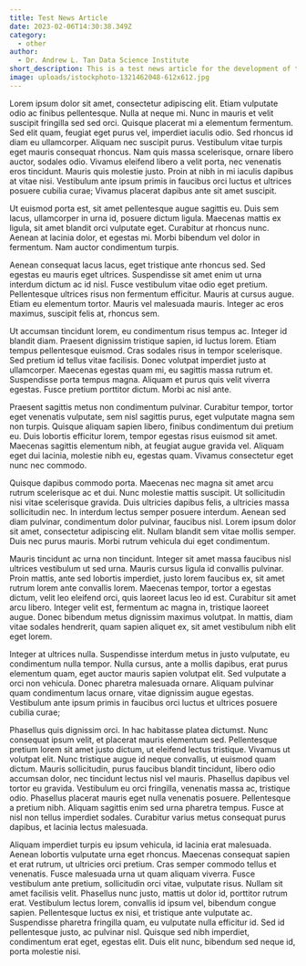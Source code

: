 ```yaml
---
title: Test News Article
date: 2023-02-06T14:30:38.349Z
category:
  - other
author:
  - Dr. Andrew L. Tan Data Science Institute
short_description: T﻿his is a test news article for the development of the ALTDSI website.
image: uploads/istockphoto-1321462048-612x612.jpg
---
```

Lorem ipsum dolor sit amet, consectetur adipiscing elit. Etiam vulputate odio ac finibus pellentesque. Nulla at neque mi. Nunc in mauris et velit suscipit fringilla sed sed orci. Quisque placerat mi a elementum fermentum. Sed elit quam, feugiat eget purus vel, imperdiet iaculis odio. Sed rhoncus id diam eu ullamcorper. Aliquam nec suscipit purus. Vestibulum vitae turpis eget mauris consequat rhoncus. Nam quis massa scelerisque, ornare libero auctor, sodales odio. Vivamus eleifend libero a velit porta, nec venenatis eros tincidunt. Mauris quis molestie justo. Proin at nibh in mi iaculis dapibus at vitae nisi. Vestibulum ante ipsum primis in faucibus orci luctus et ultrices posuere cubilia curae; Vivamus placerat dapibus ante sit amet suscipit.

Ut euismod porta est, sit amet pellentesque augue sagittis eu. Duis sem lacus, ullamcorper in urna id, posuere dictum ligula. Maecenas mattis ex ligula, sit amet blandit orci vulputate eget. Curabitur at rhoncus nunc. Aenean at lacinia dolor, et egestas mi. Morbi bibendum vel dolor in fermentum. Nam auctor condimentum turpis.

Aenean consequat lacus lacus, eget tristique ante rhoncus sed. Sed egestas eu mauris eget ultrices. Suspendisse sit amet enim ut urna interdum dictum ac id nisl. Fusce vestibulum vitae odio eget pretium. Pellentesque ultrices risus non fermentum efficitur. Mauris at cursus augue. Etiam eu elementum tortor. Mauris vel malesuada mauris. Integer ac eros maximus, suscipit felis at, rhoncus sem.

Ut accumsan tincidunt lorem, eu condimentum risus tempus ac. Integer id blandit diam. Praesent dignissim tristique sapien, id luctus lorem. Etiam tempus pellentesque euismod. Cras sodales risus in tempor scelerisque. Sed pretium id tellus vitae facilisis. Donec volutpat imperdiet justo at ullamcorper. Maecenas egestas quam mi, eu sagittis massa rutrum et. Suspendisse porta tempus magna. Aliquam et purus quis velit viverra egestas. Fusce pretium porttitor dictum. Morbi ac nisl ante.

Praesent sagittis metus non condimentum pulvinar. Curabitur tempor, tortor eget venenatis vulputate, sem nisl sagittis purus, eget vulputate magna sem non turpis. Quisque aliquam sapien libero, finibus condimentum dui pretium eu. Duis lobortis efficitur lorem, tempor egestas risus euismod sit amet. Maecenas sagittis elementum nibh, at feugiat augue gravida vel. Aliquam eget dui lacinia, molestie nibh eu, egestas quam. Vivamus consectetur eget nunc nec commodo.

Quisque dapibus commodo porta. Maecenas nec magna sit amet arcu rutrum scelerisque ac et dui. Nunc molestie mattis suscipit. Ut sollicitudin nisi vitae scelerisque gravida. Duis ultricies dapibus felis, a ultricies massa sollicitudin nec. In interdum lectus semper posuere interdum. Aenean sed diam pulvinar, condimentum dolor pulvinar, faucibus nisl. Lorem ipsum dolor sit amet, consectetur adipiscing elit. Nullam blandit sem vitae mollis semper. Duis nec purus mauris. Morbi rutrum vehicula dui eget condimentum.

Mauris tincidunt ac urna non tincidunt. Integer sit amet massa faucibus nisl ultrices vestibulum ut sed urna. Mauris cursus ligula id convallis pulvinar. Proin mattis, ante sed lobortis imperdiet, justo lorem faucibus ex, sit amet rutrum lorem ante convallis lorem. Maecenas tempor, tortor a egestas dictum, velit leo eleifend orci, quis laoreet lacus leo id est. Curabitur sit amet arcu libero. Integer velit est, fermentum ac magna in, tristique laoreet augue. Donec bibendum metus dignissim maximus volutpat. In mattis, diam vitae sodales hendrerit, quam sapien aliquet ex, sit amet vestibulum nibh elit eget lorem.

Integer at ultrices nulla. Suspendisse interdum metus in justo vulputate, eu condimentum nulla tempor. Nulla cursus, ante a mollis dapibus, erat purus elementum quam, eget auctor mauris sapien volutpat elit. Sed vulputate a orci non vehicula. Donec pharetra malesuada ornare. Aliquam pulvinar quam condimentum lacus ornare, vitae dignissim augue egestas. Vestibulum ante ipsum primis in faucibus orci luctus et ultrices posuere cubilia curae;

Phasellus quis dignissim orci. In hac habitasse platea dictumst. Nunc consequat ipsum velit, et placerat mauris elementum sed. Pellentesque pretium lorem sit amet justo dictum, ut eleifend lectus tristique. Vivamus ut volutpat elit. Nunc tristique augue id neque convallis, ut euismod quam dictum. Mauris sollicitudin, purus faucibus blandit tincidunt, libero odio accumsan dolor, nec tincidunt lectus nisl vel mauris. Phasellus dapibus vel tortor eu gravida. Vestibulum eu orci fringilla, venenatis massa ac, tristique odio. Phasellus placerat mauris eget nulla venenatis posuere. Pellentesque a pretium nibh. Aliquam sagittis enim sed urna pharetra tempus. Fusce at nisl non tellus imperdiet sodales. Curabitur varius metus consequat purus dapibus, et lacinia lectus malesuada.

Aliquam imperdiet turpis eu ipsum vehicula, id lacinia erat malesuada. Aenean lobortis vulputate urna eget rhoncus. Maecenas consequat sapien et erat rutrum, ut ultricies orci pretium. Cras semper commodo tellus et venenatis. Fusce malesuada urna ut quam aliquam viverra. Fusce vestibulum ante pretium, sollicitudin orci vitae, vulputate risus. Nullam sit amet facilisis velit. Phasellus nunc justo, mattis ut dolor id, porttitor rutrum erat. Vestibulum lectus lorem, convallis id ipsum vel, bibendum congue sapien. Pellentesque luctus ex nisi, et tristique ante vulputate ac. Suspendisse pharetra fringilla quam, eu vulputate nulla efficitur id. Sed id pellentesque justo, ac pulvinar nisl. Quisque sed nibh imperdiet, condimentum erat eget, egestas elit. Duis elit nunc, bibendum sed neque id, porta molestie nisi.
